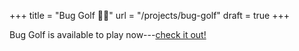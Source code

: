 +++
title = "Bug Golf 👾⛳"
url = "/projects/bug-golf"
draft = true
+++

Bug Golf is available to play now---[check it out!](https://buggolf.dev/)
